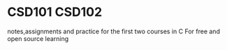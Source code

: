 # CSD101 CSD102
 notes,assignments and practice for the first two courses in C 
 For free and open source learning 
